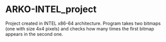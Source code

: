 # ARKO-INTEL_project
Project created in INTEL x86-64 architecture. Program takes two bitmaps (one with size 4x4 pixels) and checks how many times  the first bitmap appears in the second one.
